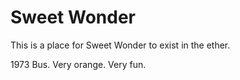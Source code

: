 # Sweet Wonder
This is a place for Sweet Wonder to exist in the ether. 

1973 Bus. Very orange. Very fun.
